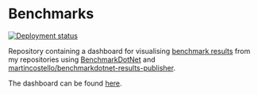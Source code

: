 # Benchmarks

[![Deployment status][build-badge]][build-status]

Repository containing a dashboard for visualising [benchmark results][data] from
my repositories using [BenchmarkDotNet][benchmarkdotnet] and
[martincostello/benchmarkdotnet-results-publisher][benchmarkdotnet-results-publisher].

The dashboard can be found [here][site].

[benchmarkdotnet]: https://github.com/dotnet/BenchmarkDotNet
[benchmarkdotnet-results-publisher]: https://github.com/martincostello/benchmarkdotnet-results-publisher
[build-badge]: https://github.com/martincostello/benchmarks-dashboard/actions/workflows/build.yml/badge.svg?branch=main&event=push
[build-status]: https://github.com/martincostello/benchmarks-dashboard/actions?query=workflow%3Abuild+branch%3Amain+event%3Apush "GitHub Pages deployment for this project"
[data]: https://github.com/martincostello/benchmarks
[site]: https://benchmarks.martincostello.com
